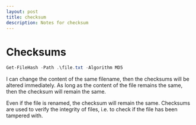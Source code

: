 ```yaml
---
layout: post
title: checksum
description: Notes for checksum
---
```


# Checksums

```powershell
Get-FileHash -Path .\file.txt -Algorithm MD5
```

I can change the content of the same filename, then the checksums will be altered immediately. As long as the content of the file remains the same, then the checksum will remain the same.

Even if the file is renamed, the checksum will remain the same. Checksums are used to verify the integrity of files, i.e. to check if the file has been tampered with. 

